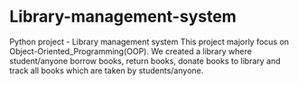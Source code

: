 # Library-management-system
Python project - Library management system
This project majorly focus on Object-Oriented_Programming(OOP).
We created a library where student/anyone borrow books, return books, donate books to library and track all books which are taken by students/anyone. 
